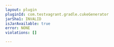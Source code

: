 ```yaml
---
layout: plugin
pluginId: com.testvagrant.gradle.cukeGenerator
jarSha1: INVALID
isJarAvailable: true
error: NONE
violations: []

---
```

